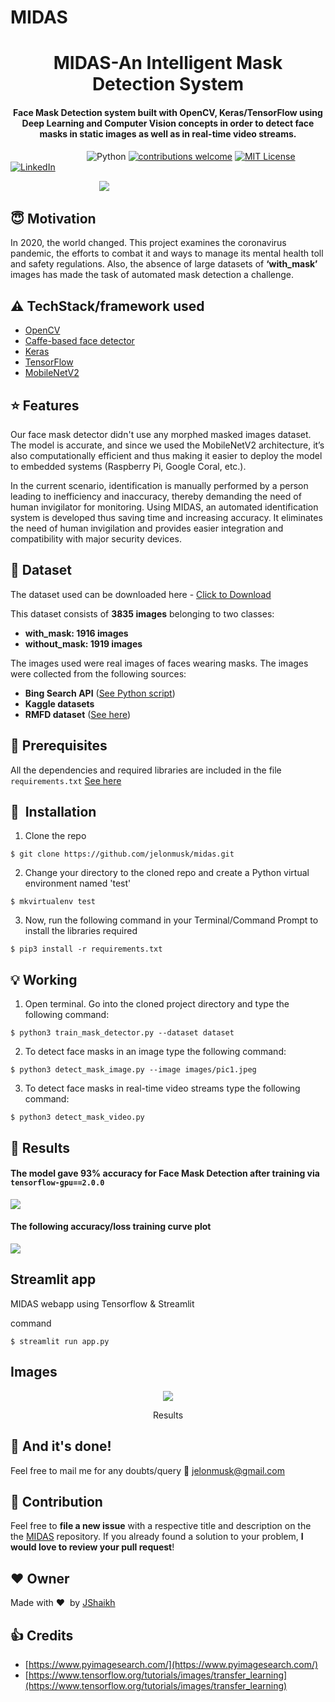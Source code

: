 # MIDAS
<h1 align="center">MIDAS-An Intelligent Mask Detection System</h1>

<div align= "center">
  <h4>Face Mask Detection system built with OpenCV, Keras/TensorFlow using Deep Learning and Computer Vision concepts in order to detect face masks in static images as well as in real-time video streams.</h4>
</div>

&nbsp;&nbsp;&nbsp;&nbsp;&nbsp;&nbsp;&nbsp;&nbsp;&nbsp;&nbsp;&nbsp;&nbsp;&nbsp;&nbsp;&nbsp;&nbsp;&nbsp;&nbsp;&nbsp;&nbsp;&nbsp;&nbsp;&nbsp;&nbsp;&nbsp;&nbsp;&nbsp;&nbsp;&nbsp;&nbsp;
![Python](https://img.shields.io/badge/python-v3.6+-blue.svg)
[![contributions welcome](https://img.shields.io/badge/contributions-welcome-brightgreen.svg?style=flat)](https://github.com/jelonmusk/midas/issues)
[![MIT License](https://img.shields.io/github/license/jelonmusk/midas.svg?style=flat-square)](https://github.com/jelonmusk/midas/blob/main/LICENSE)
[![LinkedIn](https://img.shields.io/badge/-LinkedIn-black.svg?style=flat-square&logo=linkedin&colorB=555)](https://www.linkedin.com/in/juvairiya-fathima/)


&nbsp;&nbsp;&nbsp;&nbsp;&nbsp;&nbsp;&nbsp;&nbsp;&nbsp;&nbsp;&nbsp;&nbsp;&nbsp;&nbsp;&nbsp;&nbsp;&nbsp;&nbsp;&nbsp;&nbsp;&nbsp;&nbsp;&nbsp;&nbsp;&nbsp;&nbsp;&nbsp;&nbsp;&nbsp;&nbsp;&nbsp;&nbsp;&nbsp;&nbsp;&nbsp;
![](https://github.com/jelonmusk/midas/blob/main/image3.png)


## :innocent: Motivation
In 2020, the world changed. This project examines the coronavirus pandemic, the efforts to combat it and ways to manage its mental health toll and safety regulations. Also, the absence of large datasets of __‘with_mask’__ images has made the task of automated mask detection a challenge. 

 

## :warning: TechStack/framework used

- [OpenCV](https://opencv.org/)
- [Caffe-based face detector](https://caffe.berkeleyvision.org/)
- [Keras](https://keras.io/)
- [TensorFlow](https://www.tensorflow.org/)
- [MobileNetV2](https://arxiv.org/abs/1801.04381)

## :star: Features
Our face mask detector didn't use any morphed masked images dataset. The model is accurate, and since we used the MobileNetV2 architecture, it’s also computationally efficient and thus making it easier to deploy the model to embedded systems (Raspberry Pi, Google Coral, etc.).

In the current scenario, identification is manually performed by a person leading to inefficiency and inaccuracy, thereby demanding the need of human invigilator for monitoring.
Using MIDAS, an automated identification system is developed thus saving time and increasing accuracy.
It eliminates the need of human invigilation and provides easier integration and compatibility with major security devices.


## :file_folder: Dataset
The dataset used can be downloaded here - [Click to Download](https://drive.google.com/drive/folders/1FNcU446ROZQNDhUJKqvwNGEebpoklC7p?usp=sharing)

This dataset consists of __3835 images__ belonging to two classes:
*	__with_mask: 1916 images__
*	__without_mask: 1919 images__

The images used were real images of faces wearing masks. The images were collected from the following sources:

* __Bing Search API__ ([See Python script](https://github.com/jelonmusk/midas/blob/master/search.py))
* __Kaggle datasets__ 
* __RMFD dataset__ ([See here](https://github.com/X-zhangyang/Real-World-Masked-Face-Dataset))

## :key: Prerequisites

All the dependencies and required libraries are included in the file <code>requirements.txt</code> [See here](https://github.com/jelonmusk/midas/blob/master/requirements.txt)

## 🚀&nbsp; Installation
1. Clone the repo
```
$ git clone https://github.com/jelonmusk/midas.git
```

2. Change your directory to the cloned repo and create a Python virtual environment named 'test'
```
$ mkvirtualenv test
```

3. Now, run the following command in your Terminal/Command Prompt to install the libraries required
```
$ pip3 install -r requirements.txt
```

## :bulb: Working

1. Open terminal. Go into the cloned project directory and type the following command:
```
$ python3 train_mask_detector.py --dataset dataset
```

2. To detect face masks in an image type the following command: 
```
$ python3 detect_mask_image.py --image images/pic1.jpeg
```

3. To detect face masks in real-time video streams type the following command:
```
$ python3 detect_mask_video.py 
```
## :key: Results

#### The model gave 93% accuracy for Face Mask Detection after training via <code>tensorflow-gpu==2.0.0</code>

![](https://github.com/jelonmusk/midas/blob/main/accuracy.png)

#### The following accuracy/loss training curve plot
![](https://github.com/jelonmusk/midas/blob/main/plot.png)

## Streamlit app

MIDAS webapp using Tensorflow & Streamlit

command
```
$ streamlit run app.py 
```
## Images

<!-- <p align="center">
  <img src="https://github.com/jelonmusk/midas/blob/main/image2.png">
</p>
<p align="center">Upload Images</p>
 -->
<p align="center">
  <img src="https://github.com/jelonmusk/midas/blob/main/image2.png">
</p>
<p align="center">Results</p>

## :clap: And it's done!
Feel free to mail me for any doubts/query 
:email: jelonmusk@gmail.com

## :handshake: Contribution
Feel free to **file a new issue** with a respective title and description on the the [MIDAS](https://github.com/jelonmusk/midas/issues) repository. If you already found a solution to your problem, **I would love to review your pull request**! 

## :heart: Owner
Made with :heart:&nbsp;  by [JShaikh](https://github.com/jelonmusk)

## :+1: Credits
* [https://www.pyimagesearch.com/](https://www.pyimagesearch.com/)
* [https://www.tensorflow.org/tutorials/images/transfer_learning](https://www.tensorflow.org/tutorials/images/transfer_learning)
